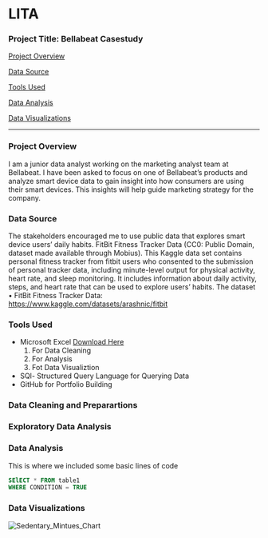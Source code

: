 # LITA

### Project Title: Bellabeat Casestudy
[Project Overview](#project-overview) 

[Data Source](#data-source) 

[Tools Used](#tools-used) 

[Data Analysis](#data-analysis) 

[Data Visualizations](#data-visualization) 

---
### Project Overview
I am a junior data analyst working on the marketing analyst team at Bellabeat. I have been asked to focus on one of Bellabeat’s products and analyze smart device data to gain insight into how consumers are using their smart devices. This insights will help guide marketing strategy for the company.

### Data Source
The stakeholders encouraged me to use public data that explores smart device users’ daily habits. FitBit Fitness Tracker Data (CC0: Public Domain, dataset made available through Mobius). This Kaggle data set contains personal fitness tracker from fitbit users who consented to the submission of personal tracker data, including minute-level output for physical activity, heart rate, and sleep monitoring. It includes information about daily activity, steps, and heart rate that can be used to explore users’ habits. The dataset
•	FitBit Fitness Tracker Data: https://www.kaggle.com/datasets/arashnic/fitbit

### Tools Used
- Microsoft Excel [Download Here](https://www.microsoft.com)
  1. For Data Cleaning
  2. For Analysis
  3. Fot Data Visualiztion
- SQl- Structured Query Language for Querying Data
- GitHub for Portfolio Building

### Data Cleaning and Preparartions

### Exploratory Data Analysis

### Data Analysis
This is where we included some basic lines of code

```SQL
SElECT * FROM table1
WHERE CONDITION = TRUE
```
### Data Visualizations
![Sedentary_Mintues_Chart](https://github.com/user-attachments/assets/8bea7e60-78a4-4bca-9527-5b63a94fe558)
